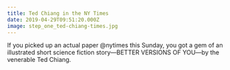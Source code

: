 ```yaml
---
title: Ted Chiang in the NY Times
date: 2019-04-29T09:51:20.000Z
image: step_one_ted-chiang-times.jpg
---
```


If you picked up an actual paper @nytimes this Sunday, you got a gem of an illustrated short science fiction story—BETTER VERSIONS OF YOU—by the venerable Ted Chiang.